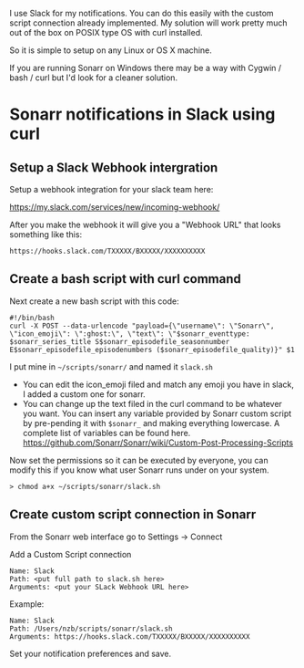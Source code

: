 I use Slack for my notifications. You can do this easily with the custom script connection already implemented. My solution will work pretty much out of the box on POSIX type OS with curl installed.

So it is simple to setup on any Linux or OS X machine.

If you are running Sonarr on Windows there may be a  way with Cygwin / bash / curl but I'd look for a cleaner solution.

# Sonarr notifications in Slack using curl

## Setup a Slack Webhook intergration

Setup a webhook integration for your slack team here:

https://my.slack.com/services/new/incoming-webhook/

After you make the webhook it will give you a "Webhook URL" that looks something like this:

    https://hooks.slack.com/TXXXXX/BXXXXX/XXXXXXXXXX
    
## Create a bash script with curl command

Next create a new bash script with this code:

    #!/bin/bash
    curl -X POST --data-urlencode "payload={\"username\": \"Sonarr\", \"icon_emoji\": \":ghost:\", \"text\": \"$sonarr_eventtype: $sonarr_series_title S$sonarr_episodefile_seasonnumber E$sonarr_episodefile_episodenumbers ($sonarr_episodefile_quality)}" $1

I put mine in `~/scripts/sonarr/` and named it `slack.sh`

* You can edit the icon_emoji filed and match any emoji you have in slack, I added a custom one for sonarr.
* You can change up the text filed in the curl command to be whatever you want. You can insert any variable provided by Sonarr custom script by pre-pending it with `$sonarr_` and making everything lowercase. A complete list of variables can be found here. https://github.com/Sonarr/Sonarr/wiki/Custom-Post-Processing-Scripts

Now set the permissions so it can be executed by everyone, you can modify this if you know what user Sonarr runs under on your system.

    > chmod a+x ~/scripts/sonarr/slack.sh

## Create custom script connection in Sonarr

From the Sonarr web interface go to Settings -> Connect

Add a Custom Script connection

    Name: Slack
    Path: <put full path to slack.sh here>
    Arguments: <put your SLack Webhook URL here>
    
Example:

    Name: Slack
    Path: /Users/nzb/scripts/sonarr/slack.sh
    Arguments: https://hooks.slack.com/TXXXXX/BXXXXX/XXXXXXXXXX

Set your notification preferences and save.